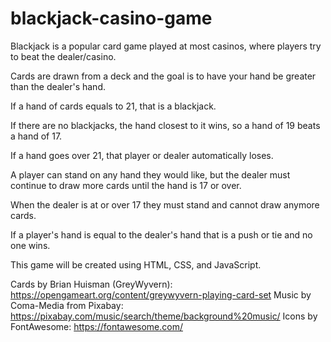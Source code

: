 # blackjack-casino-game

Blackjack is a popular card game played at most casinos, where players try to beat the dealer/casino.

Cards are drawn from a deck and the goal is to have your hand be greater than the dealer's hand.

If a hand of cards equals to 21, that is a blackjack.

If there are no blackjacks, the hand closest to it wins, so a hand of 19 beats a hand of 17.

If a hand goes over 21, that player or dealer automatically loses.

A player can stand on any hand they would like, but the dealer must continue to draw more cards until the hand is 17 or over.

When the dealer is at or over 17 they must stand and cannot draw anymore cards.

If a player's hand is equal to the dealer's hand that is a push or tie and no one wins.

This game will be created using HTML, CSS, and JavaScript.

Cards by Brian Huisman (GreyWyvern): https://opengameart.org/content/greywyvern-playing-card-set
Music by Coma-Media from Pixabay: https://pixabay.com/music/search/theme/background%20music/
Icons by FontAwesome: https://fontawesome.com/
